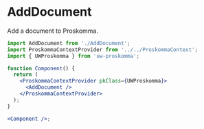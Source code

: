 # AddDocument

Add a document to Proskomma.

```jsx
import AddDocument from './AddDocument';
import ProskommaContextProvider from '../../ProskommaContext';
import { UWProskomma } from 'uw-proskomma';

function Component() {
  return (
    <ProskommaContextProvider pkClass={UWProskomma}>
      <AddDocument />
    </ProskommaContextProvider>
  );
}

<Component />;
```

